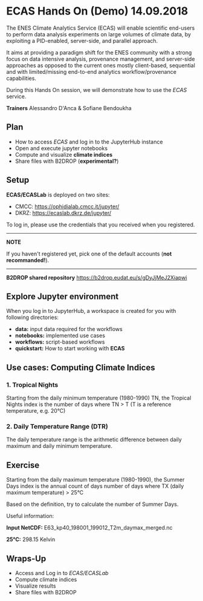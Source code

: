 # ECAS Hands On (Demo) 14.09.2018

The ENES Climate Analytics Service (ECAS) will enable scientific end-users to perform data analysis experiments on large volumes of climate data, by exploiting a PID-enabled, server-side, and parallel approach.

It aims at providing a paradigm shift for the ENES community with a strong focus on data intensive analysis, provenance management, and server-side approaches as opposed to the current ones mostly client-based, sequential and with limited/missing end-to-end analytics workflow/provenance capabilities.

During this Hands On session, we will demonstrate how to use the *ECAS* service.

**Trainers** Alessandro D'Anca & Sofiane Bendoukha

## Plan
- How to access *ECAS* and log in to the JupyterHub instance
- Open and execute jupyter notebooks
- Compute and visualize **climate indices**
- Share files with B2DROP (**experimental?**)

## Setup

**ECAS/ECASLab** is deployed on two sites:

- CMCC: https://ophidialab.cmcc.it/jupyter/
- DKRZ: https://ecaslab.dkrz.de/jupyter/


To log in, please use the credentials that you received when you registered.

---
**NOTE**

If you haven't registered yet, pick one of the default accounts (**not recommanded!**).

---

**B2DROP shared repository** https://b2drop.eudat.eu/s/gDyJjMeJ2Xiapwi

## Explore Jupyter environment

When you log in to JupyterHub, a workspace is created for you with following directories:

- **data:** input data required for the workflows
- **notebooks:** implemented use cases
- **workflows:** script-based workflows
- **quickstart:** How to start working with **ECAS**



## Use cases: Computing Climate Indices

### 1. Tropical Nights

Starting from the daily minimum temperature (1980-1990) TN, the Tropical Nights index is the number of days where TN > T (T is a reference temperature, e.g. 20°C)

### 2. Daily Temperature Range (DTR)

The daily temperature range is the arithmetic difference between daily maximum and daily minimum temperature.

## Exercise

Starting from the daily maximum temperature (1980-1990), the Summer Days index is the annual count of days number of days where TX (daily maximum temperature) > 25°C

Based on the definition, try to calculate the number of Summer Days.

Useful information:

**Input NetCDF:** E63_kp40_198001_199012_T2m_daymax_merged.nc

**25°C:** 298.15 Kelvin



## Wraps-Up

+ Access and Log in to *ECAS/ECASLab*
+ Compute climate indices
+ Visualize results
+ Share files with B2DROP
